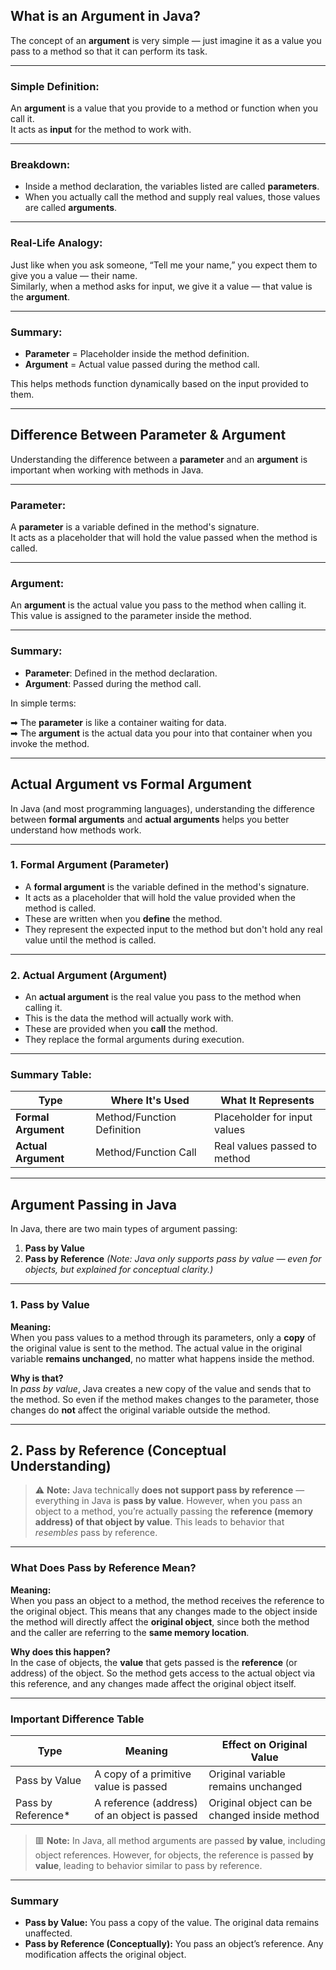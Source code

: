 ##  What is an Argument in Java?

The concept of an **argument** is very simple — just imagine it as a value you pass to a method so that it can perform its task.

---

###  Simple Definition:
An **argument** is a value that you provide to a method or function when you call it.  
It acts as **input** for the method to work with.

---

###  Breakdown:
- Inside a method declaration, the variables listed are called **parameters**.
- When you actually call the method and supply real values, those values are called **arguments**.

---

###  Real-Life Analogy:
Just like when you ask someone, “Tell me your name,” you expect them to give you a value — their name.  
Similarly, when a method asks for input, we give it a value — that value is the **argument**.

---

###  Summary:
- **Parameter** = Placeholder inside the method definition.
- **Argument** = Actual value passed during the method call.

This helps methods function dynamically based on the input provided to them.

---

##  Difference Between Parameter & Argument

Understanding the difference between a **parameter** and an **argument** is important when working with methods in Java.

---

###  Parameter:
A **parameter** is a variable defined in the method's signature.  
It acts as a placeholder that will hold the value passed when the method is called.

---

###  Argument:
An **argument** is the actual value you pass to the method when calling it.  
This value is assigned to the parameter inside the method.

---

###  Summary:

- **Parameter**: Defined in the method declaration.
- **Argument**: Passed during the method call.

In simple terms:

➡ The **parameter** is like a container waiting for data.  
➡ The **argument** is the actual data you pour into that container when you invoke the method.

---

##  Actual Argument vs Formal Argument

In Java (and most programming languages), understanding the difference between **formal arguments** and **actual arguments** helps you better understand how methods work.

---

###  1. Formal Argument (Parameter)

- A **formal argument** is the variable defined in the method's signature.
- It acts as a placeholder that will hold the value provided when the method is called.
- These are written when you **define** the method.
- They represent the expected input to the method but don't hold any real value until the method is called.

---

###  2. Actual Argument (Argument)

- An **actual argument** is the real value you pass to the method when calling it.
- This is the data the method will actually work with.
- These are provided when you **call** the method.
- They replace the formal arguments during execution.

---

###  Summary Table:

| Type             | Where It's Used            | What It Represents             |
|------------------|----------------------------|--------------------------------|
| **Formal Argument** | Method/Function Definition | Placeholder for input values   |
| **Actual Argument** | Method/Function Call       | Real values passed to method   |

---

##  Argument Passing in Java

In Java, there are two main types of argument passing:

1. **Pass by Value**
2. **Pass by Reference** *(Note: Java only supports pass by value — even for objects, but explained for conceptual clarity.)*

---

###  1. Pass by Value

**Meaning:**  
When you pass values to a method through its parameters, only a **copy** of the original value is sent to the method. The actual value in the original variable **remains unchanged**, no matter what happens inside the method.

**Why is that?**  
In *pass by value*, Java creates a new copy of the value and sends that to the method. So even if the method makes changes to the parameter, those changes do **not** affect the original variable outside the method.

---

## 2. Pass by Reference (Conceptual Understanding)

> ⚠️ **Note:** Java technically **does not support pass by reference** — everything in Java is **pass by value**. However, when you pass an object to a method, you’re actually passing the **reference (memory address) of that object by value**. This leads to behavior that *resembles* pass by reference.

---

###  What Does Pass by Reference Mean?

**Meaning:**  
When you pass an object to a method, the method receives the reference to the original object. This means that any changes made to the object inside the method will directly affect the **original object**, since both the method and the caller are referring to the **same memory location**.

**Why does this happen?**  
In the case of objects, the **value** that gets passed is the **reference** (or address) of the object. So the method gets access to the actual object via this reference, and any changes made affect the original object itself.

---

###  Important Difference Table

| Type               | Meaning                                             | Effect on Original Value                  |
|--------------------|-----------------------------------------------------|-------------------------------------------|
| Pass by Value      | A copy of a primitive value is passed               | Original variable remains unchanged       |
| Pass by Reference* | A reference (address) of an object is passed        | Original object can be changed inside method |

> 🟥 **Note:** In Java, all method arguments are passed **by value**, including object references. However, for objects, the reference is passed **by value**, leading to behavior similar to pass by reference.

---

###  Summary

- **Pass by Value:** You pass a copy of the value. The original data remains unaffected.
- **Pass by Reference (Conceptually):** You pass an object’s reference. Any modification affects the original object.

